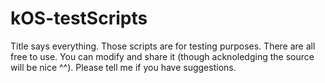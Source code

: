 # kOS-testScripts
Title says everything. Those scripts are for testing purposes.
There are all free to use. You can modify and share it (though acknoledging the source will be nice ^^).
Please tell me if you have suggestions.
